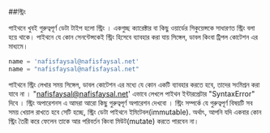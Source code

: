 ##স্ট্রিং   

পাইথনে খুবই গুরুত্বপূর্ণ ডেটা টাইপ হলো স্ট্রিং । একগুচ্ছ ক্যারেক্টার বা কিছু ওয়ার্ডের সিকুয়েন্সকে সাধারণত স্ট্রিং বলা হয়ে থাকে। পাইথনে যে কোন  সেনন্টেন্সকেই স্ট্রিং হিসেবে ব্যাবহার করা  যায় সিঙ্গেল, ডাবল কিংবা ট্রিপল কোটেশন এর মাধ্যমে।   

```python
name = 'nafisfaysal@nafisfaysal.net'
name = "nafisfaysal@nafisfaysal.net" 
```

পাইথনে স্ট্রিং লেখার সময় সিঙ্গেল, ডাবল কোটেশন এর মধ্যে যে কোন একটি ব্যাবহার করতে হবে, তাদের সংমিশ্রন করা যাবে না । "nafisfaysal@nafisfaysal.net' এভাবে লেখলে পাইথন ইন্টারপ্রেটার "SyntaxError" দিবে । 
স্ট্রিং অপারেশনস এ আমরা আরো কিছু গুরুত্বপূর্ণ অপারেশন দেখবো ।
স্ট্রিং সম্পর্কে যে গুরুত্বপূর্ণ বিষয়টি সব সময় খেয়াল রাখতে হবে সেটি হচ্ছে, স্ট্রিং ডেটা পাইথনে ইমিটেবল(immutable). অর্থাৎ, আপনি যদি একবার কোন স্ট্রিং তৈরী করে ফেলেন তাকে আর পরিবর্তন কিংবা মিউট(mutate) করতে পারবেন না।    



